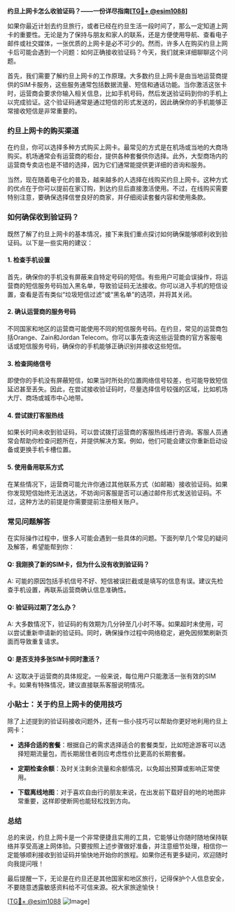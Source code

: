 **约旦上网卡怎么收验证码？——一份详尽指南[[TG💪+ @esim1088](https://t.me/s/esim1088)]**

如果你最近计划去约旦旅行，或者已经在约旦生活一段时间了，那么一定知道上网卡的重要性。无论是为了保持与朋友和家人的联系，还是方便使用导航、查看电子邮件或社交媒体，一张优质的上网卡是必不可少的。然而，许多人在购买约旦上网卡后可能会遇到一个问题：如何正确接收验证码？今天，我们就来详细聊聊这个问题。

首先，我们需要了解约旦上网卡的工作原理。大多数约旦上网卡是由当地运营商提供的SIM卡服务，这些服务通常包括数据流量、短信和通话功能。当你激活这张卡时，运营商会要求你输入相关信息，比如手机号码，然后发送验证码到你的手机上以完成验证。这个验证码通常是通过短信的形式发送的，因此确保你的手机能够正常接收短信是非常重要的。

### 约旦上网卡的购买渠道

在约旦，你可以选择多种方式购买上网卡。最常见的方式是在机场或当地的大商场购买。机场通常会有运营商的柜台，提供各种套餐供你选择。此外，大型商场内的运营商专卖店也是不错的选择，因为它们通常能提供更详细的咨询和服务。

当然，现在随着电子化的普及，越来越多的人选择在线购买约旦上网卡。这种方式的优点在于你可以提前在家订购，到达约旦后直接激活使用。不过，在线购买需要特别注意，要确保选择信誉良好的商家，并仔细阅读套餐内容和使用条款。

### 如何确保收到验证码？

既然了解了约旦上网卡的基本情况，接下来我们重点探讨如何确保能够顺利收到验证码。以下是一些实用的建议：

#### 1. **检查手机设置**
   首先，确保你的手机没有屏蔽来自特定号码的短信。有些用户可能会误操作，将运营商的短信服务号码加入黑名单，导致验证码无法接收。你可以进入手机的短信设置，查看是否有类似“垃圾短信过滤”或“黑名单”的选项，并将其关闭。

#### 2. **确认运营商的服务号码**
   不同国家和地区的运营商可能使用不同的短信服务号码。在约旦，常见的运营商包括Orange、Zain和Jordan Telecom。你可以事先查询这些运营商的官方客服电话或短信服务号码，确保你的手机能够正确识别并接收这些短信。

#### 3. **检查网络信号**
   即使你的手机没有屏蔽短信，如果当时所处的位置网络信号较差，也可能导致短信延迟甚至丢失。因此，在尝试接收验证码时，尽量选择信号较强的区域，比如机场大厅、商场或城市中心地带。

#### 4. **尝试拨打客服热线**
   如果长时间未收到验证码，可以尝试拨打运营商的客服热线进行咨询。客服人员通常会帮助你检查问题所在，并提供解决方案。例如，他们可能会建议你重新启动设备或更换手机卡槽位置。

#### 5. **使用备用联系方式**
   在某些情况下，运营商可能允许你通过其他联系方式（如邮箱）接收验证码。如果你发现短信始终无法送达，不妨询问客服是否可以通过邮件形式发送验证码。不过，这种方法的前提是你需要提前注册相关账户。

### 常见问题解答

在实际操作过程中，很多人可能会遇到一些具体的问题。下面列举几个常见的疑问及解答，希望能帮到你：

#### Q: 我刚换了新的SIM卡，但为什么没有收到验证码？
A: 可能的原因包括手机信号不好、短信被误拦截或是填写的信息有误。建议先检查手机设置，再联系运营商确认信息准确性。

#### Q: 验证码过期了怎么办？
A: 大多数情况下，验证码的有效期为几分钟至几小时不等。如果超时未使用，可以尝试重新申请新的验证码。同时，确保操作过程中网络稳定，避免因频繁刷新页面而导致重复请求。

#### Q: 是否支持多张SIM卡同时激活？
A: 这取决于运营商的具体规定。一般来说，每位用户只能激活一张有效的SIM卡。如果有特殊情况，建议直接联系客服说明情况。

### 小贴士：关于约旦上网卡的使用技巧

除了上述提到的验证码接收问题外，还有一些小技巧可以帮助你更好地利用约旦上网卡：

- **选择合适的套餐**：根据自己的需求选择适合的套餐类型，比如短途游客可以选择短期流量包，而长期居住者则应考虑性价比更高的长期套餐。
  
- **定期检查余额**：及时关注剩余流量和余额情况，以免超出预算或影响正常使用。

- **下载离线地图**：对于喜欢自由行的朋友来说，在出发前下载好目的地的地图非常重要，这样即使断网也能轻松找到方向。

### 总结

总的来说，约旦上网卡是一个非常便捷且实用的工具，它能够让你随时随地保持联络并享受高速上网体验。只要按照上述步骤做好准备，并注意细节处理，相信你一定能够顺利接收到验证码并愉快地开始你的旅程。如果你还有更多疑问，欢迎随时向我提问哦！

最后提醒一下，无论是在约旦还是其他国家和地区旅行，记得保护个人信息安全，不要随意透露敏感资料给不可信来源。祝大家旅途愉快！

[[TG💪+ @esim1088](https://t.me/s/esim1088) ![Image](https://i.postimg.cc/4NQfJmqS/Snipaste-2025-05-13-00-14-12.png)]